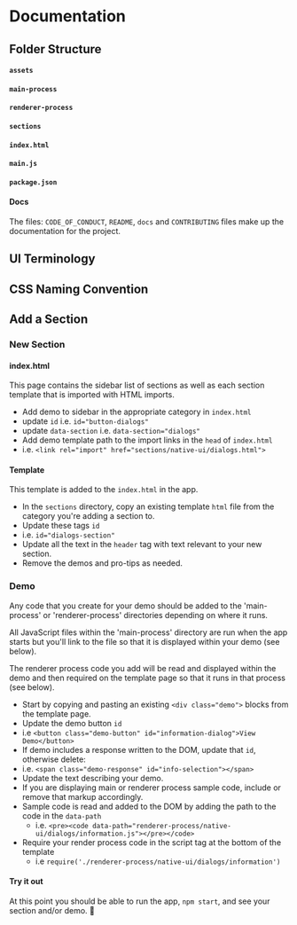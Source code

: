 # Documentation

## Folder Structure

#### `assets`

#### `main-process`

#### `renderer-process`

#### `sections`

#### `index.html`

#### `main.js`

#### `package.json`

#### Docs

The files: `CODE_OF_CONDUCT`, `README`, `docs` and `CONTRIBUTING` files make up the documentation for the project.

## UI Terminology

## CSS Naming Convention

## Add a Section

### New Section

#### index.html

This page contains the sidebar list of sections as well as each section template that is imported with HTML imports.

- Add demo to sidebar in the appropriate category in `index.html`
- update `id` i.e. `id="button-dialogs"`
- update `data-section` i.e. `data-section="dialogs"`
- Add demo template path to the import links in the `head` of `index.html`
- i.e. `<link rel="import" href="sections/native-ui/dialogs.html">`

#### Template

This template is added to the `index.html` in the app.

- In the `sections` directory, copy an existing template `html` file from the category you're adding a section to.
- Update these tags `id`
- i.e. `id="dialogs-section"`
- Update all the text in the `header` tag with text relevant to your new section.
- Remove the demos and pro-tips as needed.

### Demo

Any code that you create for your demo should be added to the 'main-process' or 'renderer-process' directories depending on where it runs.

All JavaScript files within the 'main-process' directory are run when the app starts but you'll link to the file so that it is displayed within your demo (see below).

The renderer process code you add will be read and displayed within the demo and then required on the template page so that it runs in that process (see below).

- Start by copying and pasting an existing `<div class="demo">` blocks from the template page.
- Update the demo button `id`
- i.e `<button class="demo-button" id="information-dialog">View Demo</button>`
- If demo includes a response written to the DOM, update that `id`, otherwise delete:
- i.e. `<span class="demo-response" id="info-selection"></span>`
- Update the text describing your demo.
- If you are displaying main or renderer process sample code, include or remove that markup accordingly.
- Sample code is read and added to the DOM by adding the path to the code in the `data-path`
  - i.e. `<pre><code data-path="renderer-process/native-ui/dialogs/information.js"></pre></code>`
- Require your render process code in the script tag at the bottom of the template
  - i.e `require('./renderer-process/native-ui/dialogs/information')`

#### Try it out

At this point you should be able to run the app, `npm start`, and see your section and/or demo. :tada:
